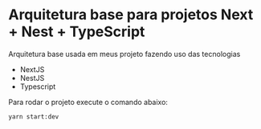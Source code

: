 # Arquitetura base para projetos Next + Nest + TypeScript

Arquitetura base usada em meus projeto fazendo uso das tecnologias

* NextJS
* NestJS
* Typescript

Para rodar o projeto execute o comando abaixo:

````
yarn start:dev

````
